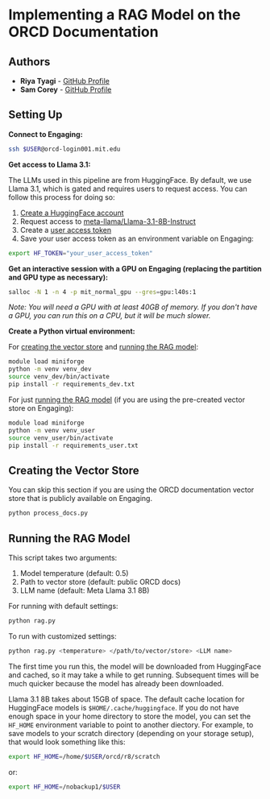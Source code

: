 # Implementing a RAG Model on the ORCD Documentation

## Authors

- **Riya Tyagi** - [GitHub Profile](https://github.com/Centrattic)
- **Sam Corey** - [GitHub Profile](https://github.com/secorey)

## Setting Up

**Connect to Engaging:**

```bash
ssh $USER@orcd-login001.mit.edu
```

**Get access to Llama 3.1:**

The LLMs used in this pipeline are from HuggingFace. By default, we use Llama
3.1, which is gated and requires users to request access. You can follow this
process for doing so:

1. [Create a HuggingFace account](https://huggingface.co/)
2. Request access to [meta-llama/Llama-3.1-8B-Instruct](https://huggingface.co/meta-llama/Llama-3.1-8B-Instruct)
3. Create a [user access token](https://huggingface.co/settings/tokens)
4. Save your user access token as an environment variable on Engaging:

```bash
export HF_TOKEN="your_user_access_token"
```

**Get an interactive session with a GPU on Engaging (replacing the partition and GPU type as necessary):**

```bash
salloc -N 1 -n 4 -p mit_normal_gpu --gres=gpu:l40s:1
```

*Note: You will need a GPU with at least 40GB of memory. If you don't have a GPU, you can run this on a CPU, but it will be much slower.*

**Create a Python virtual environment:**

For [creating the vector store](process_docs.py) and
[running the RAG model](rag.py):

```bash
module load miniforge
python -m venv venv_dev
source venv_dev/bin/activate
pip install -r requirements_dev.txt
```

For just [running the RAG model](rag.py) (if you are using the pre-created vector store on Engaging):

```bash
module load miniforge
python -m venv venv_user
source venv_user/bin/activate
pip install -r requirements_user.txt
```

## Creating the Vector Store

You can skip this section if you are using the ORCD documentation vector store
that is publicly available on Engaging.

```bash
python process_docs.py
```

## Running the RAG Model

This script takes two arguments:
1. Model temperature (default: 0.5)
2. Path to vector store (default: public ORCD docs)
3. LLM name (default: Meta Llama 3.1 8B)
<!-- Check the best model temperature -->

For running with default settings:

```bash
python rag.py
```

To run with customized settings:

```bash
python rag.py <temperature> </path/to/vector/store> <LLM name>
```

The first time you run this, the model will be downloaded from HuggingFace and
cached, so it may take a while to get running. Subsequent times will be much
quicker because the model has already been downloaded.

Llama 3.1 8B takes about 15GB of space. The default cache location for
HuggingFace models is `$HOME/.cache/huggingface`. If you do not have enough space
in your home directory to store the model, you can set the `HF_HOME` environment
variable to point to another diectory. For example, to save models to your
scratch directory (depending on your storage setup), that would look something
like this:

```bash
export HF_HOME=/home/$USER/orcd/r8/scratch
```

or:

```bash
export HF_HOME=/nobackup1/$USER
```
